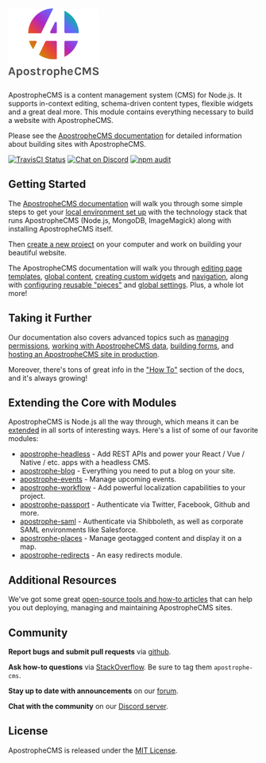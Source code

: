 # [<img src="./ApostropheCMS_logo.png" height="140" title="ApostropheCMS" />](http://apostrophecms.org/)

ApostropheCMS is a content management system (CMS) for Node.js. It supports in-context editing, schema-driven content types, flexible widgets and a great deal more. This module contains everything necessary to build a website with ApostropheCMS.

Please see the [ApostropheCMS documentation](http://apostrophecms.org/docs) for detailed information about building sites with ApostropheCMS.

[![TravisCI Status](https://travis-ci.org/apostrophecms/apostrophe.svg?branch=master)](https://travis-ci.org/apostrophecms/apostrophe)
[![Chat on Discord](https://img.shields.io/discord/517772094482677790.svg)](http://chat.apostrophecms.org)
[<img src="./badgets/npm-audit-badge.png" title="npm audit" />](https://docs.npmjs.com/cli/audit)

## Getting Started

The [ApostropheCMS documentation](http://apostrophecms.org/docs/tutorials/getting-started/index.html) will walk you through some simple steps to get your [local environment set up](http://apostrophecms.org/docs/tutorials/getting-started/setting-up-your-environment.html) with the technology stack that runs ApostropheCMS (Node.js, MongoDB, ImageMagick) along with installing ApostropheCMS itself.

Then [create a new project](http://apostrophecms.org/docs/tutorials/getting-started/creating-your-first-project.html) on your computer and work on building your beautiful website.

The ApostropheCMS documentation will walk you through [editing page templates](http://apostrophecms.org/docs/tutorials/getting-started/editing-page-templates.html), [global content](http://apostrophecms.org/docs/tutorials/getting-started/global.html), [creating custom widgets](http://apostrophecms.org/docs/tutorials/getting-started/custom-widgets.html) and [navigation](http://apostrophecms.org/docs/tutorials/getting-started/building-navigation.html), along with [configuring reusable "pieces"](http://apostrophecms.org/docs/tutorials/getting-started/reusable-content-with-pieces.html) and [global settings](http://apostrophecms.org/docs/tutorials/getting-started/settings.html). Plus, a whole lot more!

## Taking it Further

Our documentation also covers advanced topics such as [managing permissions](http://apostrophecms.org/docs/tutorials/intermediate/permissions.html), [working with ApostropheCMS data](http://apostrophecms.org/docs/tutorials/intermediate/model-layer.html), [building forms](http://apostrophecms.org/docs/tutorials/intermediate/forms.html), and [hosting an ApostropheCMS site in production](http://apostrophecms.org/docs/tutorials/intermediate/deployment.html).

Moreover, there's tons of great info in the ["How To"](http://apostrophecms.org/docs/tutorials/howtos/index.html) section of the docs, and it's always growing!

## Extending the Core with Modules

ApostropheCMS is Node.js all the way through, which means it can be [extended](http://apostrophecms.org/extend) in all sorts of interesting ways. Here's a list of some of our favorite modules:

* [apostrophe-headless](https://github.com/apostrophecms/apostrophe-headless) - Add REST APIs and power your React / Vue / Native / etc. apps with a headless CMS.
* [apostrophe-blog](https://github.com/apostrophecms/apostrophe-blog) - Everything you need to put a blog on your site.
* [apostrophe-events](https://github.com/apostrophecms/apostrophe-events) - Manage upcoming events.
* [apostrophe-workflow](https://github.com/apostrophecms/apostrophe-workflow) - Add powerful localization capabilities to your project.
* [apostrophe-passport](https://github.com/apostrophecms/apostrophe-passport) - Authenticate via Twitter, Facebook, Github and more.
* [apostrophe-saml](https://github.com/apostrophecms/apostrophe-saml) - Authenticate via Shibboleth, as well as corporate SAML environments like Salesforce.
* [apostrophe-places](https://github.com/apostrophecms/apostrophe-places) - Manage geotagged content and display it on a map.
* [apostrophe-redirects](https://github.com/apostrophecms/apostrophe-redirects) - An easy redirects module.

## Additional Resources
We've got some great [open-source tools and how-to articles](http://apostrophecms.org/docs/tutorials/intermediate/deployment.html) that can help you out deploying, managing and maintaining ApostropheCMS sites.

## Community

**Report bugs and submit pull requests** via [github](https://github.com/apostrophecms/apostrophe/issues).

**Ask how-to questions** via [StackOverflow](https://stackoverflow.com/questions/tagged/apostrophe-cms). Be sure to tag them `apostrophe-cms`.

**Stay up to date with announcements** on our [forum](https://forum.apostrophecms.org).

**Chat with the community** on our [Discord server](http://chat.apostrophecms.org).

## License
ApostropheCMS is released under the [MIT License](https://github.com/apostrophecms/apostrophe/blob/master/LICENSE.md).
